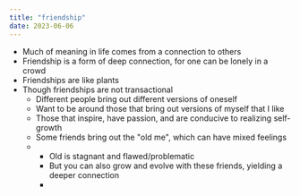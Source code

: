 ```yaml
---
title: "friendship"
date: 2023-06-06
---
```



* Much of meaning in life comes from a connection to others
* Friendship is a form of deep connection, for one can be lonely in a crowd
* Friendships are like plants
* Though friendships are not transactional
  * Different people bring out different versions of oneself
  * Want to be around those that bring out versions of myself that I like
  * Those that inspire, have passion, and are conducive to realizing self-growth
  * Some friends bring out the "old me", which can have mixed feelings
  * * Old is stagnant and flawed/problematic
    * But you can also grow and evolve with these friends, yielding a deeper connection
    * 
